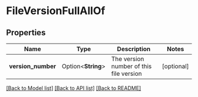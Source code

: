 # FileVersionFullAllOf

## Properties

Name | Type | Description | Notes
------------ | ------------- | ------------- | -------------
**version_number** | Option<**String**> | The version number of this file version | [optional]

[[Back to Model list]](../README.md#documentation-for-models) [[Back to API list]](../README.md#documentation-for-api-endpoints) [[Back to README]](../README.md)


